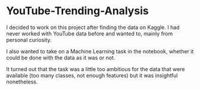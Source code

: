 # YouTube-Trending-Analysis

I decided to work on this project after finding the data on Kaggle. I had never worked with YouTube data before and wanted to, mainly from personal curiosity.

I also wanted to take on a Machine Learning task in the notebook, whether it could be done with the data as it was or not.

It turned out that the task was a little too ambitious for the data that were available (too many classes, not enough features) but it was insightful nonetheless.
